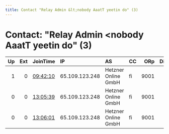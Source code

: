 ```yaml
---
title: Contact "Relay Admin &lt;nobody AaatT yeetin do" (3)
---
```


# Contact: "Relay Admin &lt;nobody AaatT yeetin do" (3)

|   Up |   Ext | JoinTime                                                                                              | IP             | AS                  | CC   |   ORp |   Dirp | OS    | Version   | Nickname     |   eFamMembers |
|-----:|------:|:------------------------------------------------------------------------------------------------------|:---------------|:--------------------|:-----|------:|-------:|:------|:----------|:-------------|--------------:|
|    1 |     0 | [09:42:10](https://nusenu.github.io/OrNetStats/w/relay/1C5FFA33058D7A548AB6C88EEC4AB2F974B36065.html) | 65.109.123.248 | Hetzner Online GmbH | fi   |  9001 |      0 | Linux | 0.4.7.13  | yeetinMiddle |             1 |
|    0 |     0 | [13:05:39](https://nusenu.github.io/OrNetStats/w/relay/D4E4AD7AB387489545B6A905CC7DEE5B6A5F3C66.html) | 65.109.123.248 | Hetzner Online GmbH | fi   |  9001 |      0 | Linux | 0.4.7.13  | yeetinMiddle |             1 |
|    0 |     0 | [13:06:01](https://nusenu.github.io/OrNetStats/w/relay/6DFF36E159F60CDB69C376BE5F48BBD9524CEF74.html) | 65.109.123.248 | Hetzner Online GmbH | fi   |  9001 |      0 | Linux | 0.4.7.13  | yeetinMiddle |             1 |
